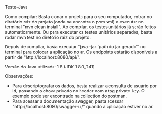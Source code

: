 Teste-Java

Como compilar: Basta clonar o projeto para o seu computador, entrar no diretório raiz do projeto (onde se encontra o pom.xml) e executar no terminal "mvn clean install".
Ao compilar, os testes unitários já serão feitos automaticamente.
Ou para executar os testes unitários separados, basta rodar mvn test no diretório raiz do projeto.

Depois de compilar, basta executar "java -jar 'path do jar gerado'" no terminal para colocar a aplicação no ar. Os endpoints estarão disponíveis a partir de "http://localhost:8080/api/".

Versão do Java utilizada: 1.8 (JDK 1.8.0_241)

Observações:

- Para descriptografar os dados, basta realizar a consulta de usuário por id, passando a chave privada no header com a tag private-key. O exemplo pode ser encontrado na collection do postman.
- Para acessar a documentação swagger, pasta acessar "http://localhost:8080/swagger-ui/" quando a aplicação estiver no ar.
